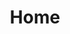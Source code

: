 ---
layout: home
sidebar: true

title: Home
titleTemplate: ePub component for Vue

hero:
  name: VueReader
  text: Render ePub pages on your website
  tagline: an easy way to embed a ePub into your webapp
  image:
    src: /logo.png
    alt: VueReader
  actions:
    - text: Get started
      link: /guide/introduction
      theme: brand
    - text: Tips
      link: /guide/tips/page_number
      theme: alt
features:
  - icon: 🔍
    title: Search
    details: Search across the entire book to find relevant sections
  - icon: 🎨
    title: Customize Style
    details: Adjust font、 colors 、backgroundColor...for a personalized experience
  - icon: 🔆
    title: Highlighting
    details: Add highlights  to enhance your reading experience
  - icon: 🔄
    title: Scroll/Page View Modes
    details: Switch between scrolling or paginated reading modes
  - icon: ⌨️
    title: keyboard events
    details: Use ⬆️⬇️⬅️➡️ to turn the page
  - icon: ⚡
    title: Vue 2/3 Support
    details: Compatible with both Vue 2 and Vue 3 for seamless integration
---
